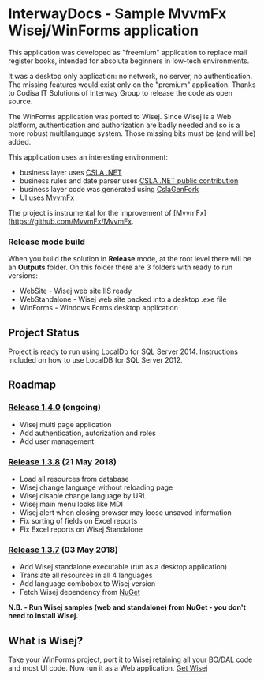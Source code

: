 # InterwayDocs - Sample MvvmFx Wisej/WinForms application

This application was developed as "freemium" application to replace mail register books, intended for absolute beginners in low-tech environments.

It was a desktop only application: no network, no server, no authentication. The missing features would exist only on the "premium" application.
Thanks to Codisa IT Solutions of Interway Group to release the code as open source.

The WinForms application was ported to Wisej. Since Wisej is a Web platform, authentication and authorization are badly needed and so is a more robust multilanguage system. Those missing bits must be (and will be) added.

This application uses an interesting environment:
- business layer uses [CSLA .NET](http://github.com/MarimerLLC/csla)
- business rules and date parser uses [CSLA .NET public contribution](http://github.com/MarimerLLC/cslacontrib)
- business layer code was generated using [CslaGenFork](http://github.com/CslaGenFork/CslaGenFork)
- UI uses [MvvmFx](http://github.com/MvvmFx/MvvmFx)

The project is instrumental for the improvement of [MvvmFx](https://github.com/MvvmFx/MvvmFx.

### Release mode build
When you build the solution in __Release__ mode, at the root level there will be an __Outputs__ folder.
On this folder there are 3 folders with ready to run versions:
- WebSite - Wisej web site IIS ready
- WebStandalone - Wisej web site packed into a desktop .exe file
- WinForms - Windows Forms desktop application

## Project Status

Project is ready to run using LocalDb for SQL Server 2014. Instructions included on how to use LocalDB for SQL Server 2012.

## Roadmap

### [Release 1.4.0](https://github.com/MvvmFx/InterwayDocs/milestone/3) (ongoing)
- Wisej multi page application
- Add authentication, autorization and roles
- Add user management

### [Release 1.3.8](https://github.com/MvvmFx/InterwayDocs/releases/tag/v1.3.8) (21 May 2018)
- Load all resources from database
- Wisej change language without reloading page
- Wisej disable change language by URL
- Wisej main menu looks like MDI
- Wisej alert when closing browser may loose unsaved information
- Fix sorting of fields on Excel reports
- Fix Excel reports on Wisej Standalone  

### [Release 1.3.7](https://github.com/MvvmFx/InterwayDocs/releases/tag/v1.3.7) (03 May 2018)
- Add Wisej standalone executable (run as a desktop application)
- Translate all resources in all 4 languages
- Add language combobox to Wisej version
- Fetch Wisej dependency from [NuGet](https://www.nuget.org/packages/Wisej/)

__N.B. - Run Wisej samples (web and standalone) from NuGet - you don't need to install Wisej.__

## What is Wisej?

Take your WinForms project, port it to Wisej retaining all your BO/DAL code and most UI code.
Now run it as a Web application.
[Get Wisej](http://wisej.com)